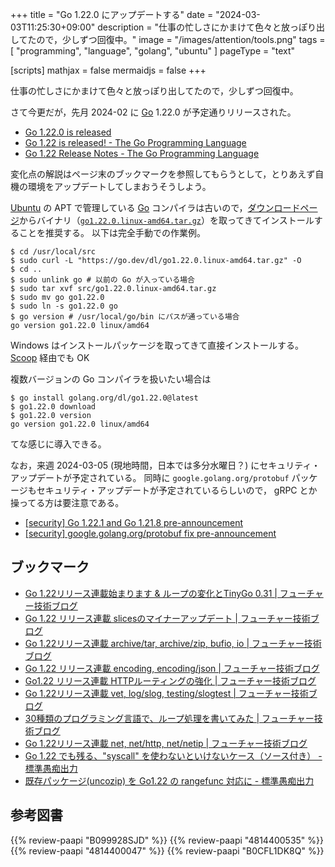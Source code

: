 +++
title = "Go 1.22.0 にアップデートする"
date =  "2024-03-03T11:25:30+09:00"
description = "仕事の忙しさにかまけて色々と放っぽり出してたので，少しずつ回復中。"
image = "/images/attention/tools.png"
tags  = [ "programming", "language", "golang", "ubuntu" ]
pageType = "text"

[scripts]
  mathjax = false
  mermaidjs = false
+++

仕事の忙しさにかまけて色々と放っぽり出してたので，少しずつ回復中。

さて今更だが，先月 2024-02 に [Go] 1.22.0 が予定通りリリースされた。

- [Go 1.22.0 is released](https://groups.google.com/g/golang-announce/c/TpowDYVBMoY)
- [Go 1.22 is released! - The Go Programming Language](https://go.dev/blog/go1.22)
- [Go 1.22 Release Notes - The Go Programming Language](https://go.dev/doc/go1.22)

変化点の解説はページ末のブックマークを参照してもらうとして，とりあえず自機の環境をアップデートしてしまおうそうしよう。

[Ubuntu] の APT で管理している [Go] コンパイラは古いので，[ダウンロードページ](https://go.dev/dl/ "Downloads - go.dev")からバイナリ（[`go1.22.0.linux-amd64.tar.gz`](https://go.dev/dl/go1.22.0.linux-amd64.tar.gz)）を取ってきてインストールすることを推奨する。
以下は完全手動での作業例。

```text
$ cd /usr/local/src
$ sudo curl -L "https://go.dev/dl/go1.22.0.linux-amd64.tar.gz" -O
$ cd ..
$ sudo unlink go # 以前の Go が入っている場合
$ sudo tar xvf src/go1.22.0.linux-amd64.tar.gz
$ sudo mv go go1.22.0
$ sudo ln -s go1.22.0 go
$ go version # /usr/local/go/bin にパスが通っている場合
go version go1.22.0 linux/amd64
```

Windows はインストールパッケージを取ってきて直接インストールする。
[Scoop] 経由でも OK

複数バージョンの Go コンパイラを扱いたい場合は

```text
$ go install golang.org/dl/go1.22.0@latest
$ go1.22.0 download
$ go1.22.0 version
go version go1.22.0 linux/amd64
```

てな感じに導入できる。

なお，来週 2024-03-05 (現地時間，日本では多分水曜日？) にセキュリティ・アップデートが予定されている。
同時に `google.golang.org/protobuf` パッケージもセキュリティ・アップデートが予定されているらしいので， gRPC とか操ってる方は要注意である。

- [[security] Go 1.22.1 and Go 1.21.8 pre-announcement](https://groups.google.com/g/golang-announce/c/smSYdsWaO4o)
- [[security] google.golang.org/protobuf fix pre-announcement](https://groups.google.com/g/golang-announce/c/jiGrhz7X6aU)

## ブックマーク

- [Go 1.22リリース連載始まります & ループの変化とTinyGo 0.31 | フューチャー技術ブログ](https://future-architect.github.io/articles/20240129a/)
- [Go 1.22 リリース連載 slicesのマイナーアップデート | フューチャー技術ブログ](https://future-architect.github.io/articles/20240130a/)
- [Go 1.22リリース連載 archive/tar, archive/zip, bufio, io | フューチャー技術ブログ](https://future-architect.github.io/articles/20240131a/)
- [Go 1.22 リリース連載 encoding, encoding/json | フューチャー技術ブログ](https://future-architect.github.io/articles/20240201a/)
- [Go1.22 リリース連載 HTTPルーティングの強化 | フューチャー技術ブログ](https://future-architect.github.io/articles/20240202a/)
- [Go 1.22リリース連載 vet, log/slog, testing/slogtest | フューチャー技術ブログ](https://future-architect.github.io/articles/20240205a/)
- [30種類のプログラミング言語で、ループ処理を書いてみた | フューチャー技術ブログ](https://future-architect.github.io/articles/20240206a/)
- [Go 1.22リリース連載 net, net/http, net/netip | フューチャー技術ブログ](https://future-architect.github.io/articles/20240214a/)
- [Go 1.22 でも残る、"syscall" を使わないといけないケース（ソース付き） - 標準愚痴出力](https://zetamatta.hatenablog.com/entry/2024/02/07/235657)
- [既存パッケージ(uncozip) を Go1.22 の rangefunc 対応に - 標準愚痴出力](https://zetamatta.hatenablog.com/entry/2024/02/19/095251)

[Go]: https://go.dev/
[Ubuntu]: https://www.ubuntu.com/ "The leading operating system for PCs, IoT devices, servers and the cloud | Ubuntu"
[Scoop]: https://scoop.sh/

## 参考図書

{{% review-paapi "B099928SJD" %}} <!-- プログラミング言語Go -->
{{% review-paapi "4814400535" %}} <!-- 効率的なGo : Effective Go -->
{{% review-paapi "4814400047" %}} <!-- 初めてのGo言語 -->
{{% review-paapi "B0CFL1DK8Q" %}} <!-- Go言語 100Tips -->
